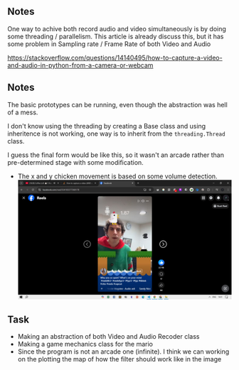 ## Notes

One way to achive both record audio and video simultaneously is by doing some threading / parallelism. This article is already discuss this, but it has some problem in Sampling rate / Frame Rate of both Video and Audio

https://stackoverflow.com/questions/14140495/how-to-capture-a-video-and-audio-in-python-from-a-camera-or-webcam

## Notes

The basic prototypes can be running, even though the abstraction was hell of a mess.

I don't know using the threading by creating a Base class and using inheritence is not working, one way is to inherit from the `threading.Thread` class.

I guess the final form would be like this, so it wasn't an arcade rather than pre-determined stage with some modification.

- The x and y chicken movement is based on some volume detection.
  ![alt text](Docs/Image.jpg)

## Task

- Making an abstraction of both Video and Audio Recoder class
- Making a game mechanics class for the mario
- Since the program is not an arcade one (infinite). I think we can working on the plotting the map of how the filter should work like in the image

